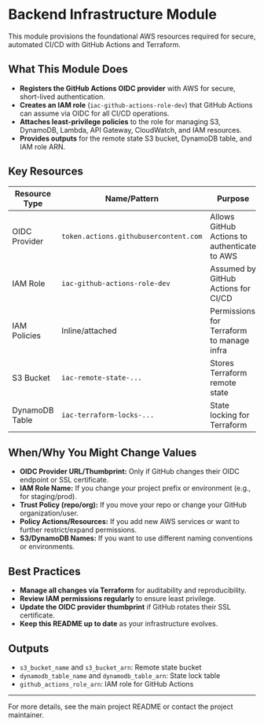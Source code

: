 # Backend Infrastructure Module

This module provisions the foundational AWS resources required for secure, automated CI/CD with GitHub Actions and Terraform.

## What This Module Does
- **Registers the GitHub Actions OIDC provider** with AWS for secure, short-lived authentication.
- **Creates an IAM role** (`iac-github-actions-role-dev`) that GitHub Actions can assume via OIDC for all CI/CD operations.
- **Attaches least-privilege policies** to the role for managing S3, DynamoDB, Lambda, API Gateway, CloudWatch, and IAM resources.
- **Provides outputs** for the remote state S3 bucket, DynamoDB table, and IAM role ARN.

## Key Resources
| Resource Type | Name/Pattern | Purpose |
|--------------|-------------|---------|
| OIDC Provider | `token.actions.githubusercontent.com` | Allows GitHub Actions to authenticate to AWS |
| IAM Role | `iac-github-actions-role-dev` | Assumed by GitHub Actions for CI/CD |
| IAM Policies | Inline/attached | Permissions for Terraform to manage infra |
| S3 Bucket | `iac-remote-state-...` | Stores Terraform remote state |
| DynamoDB Table | `iac-terraform-locks-...` | State locking for Terraform |

## When/Why You Might Change Values
- **OIDC Provider URL/Thumbprint:** Only if GitHub changes their OIDC endpoint or SSL certificate.
- **IAM Role Name:** If you change your project prefix or environment (e.g., for staging/prod).
- **Trust Policy (repo/org):** If you move your repo or change your GitHub organization/user.
- **Policy Actions/Resources:** If you add new AWS services or want to further restrict/expand permissions.
- **S3/DynamoDB Names:** If you want to use different naming conventions or environments.

## Best Practices
- **Manage all changes via Terraform** for auditability and reproducibility.
- **Review IAM permissions regularly** to ensure least privilege.
- **Update the OIDC provider thumbprint** if GitHub rotates their SSL certificate.
- **Keep this README up to date** as your infrastructure evolves.

## Outputs
- `s3_bucket_name` and `s3_bucket_arn`: Remote state bucket
- `dynamodb_table_name` and `dynamodb_table_arn`: State lock table
- `github_actions_role_arn`: IAM role for GitHub Actions

---
For more details, see the main project README or contact the project maintainer. 